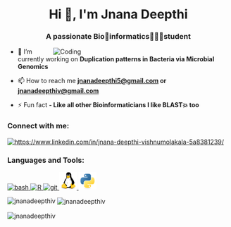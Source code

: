 
<h1 align="center">Hi 👋, I'm Jnana Deepthi</h1>
<h3 align="center">A passionate Bio🧬informatics👩🏻‍💻student</h3>

<img align="right" alt ='Coding' width='400' src="https://camo.githubusercontent.com/3e38d30f04e42688871c3de0a94852b9ec3c3b767e3ec2f9740fb144e462c47f/68747470733a2f2f63646e2e6472696262626c652e636f6d2f75736572732f323730343431342f73637265656e73686f74732f373436363930332f6d656469612f62303861623537363331366264343538326665663138396634373163643965352e676966" > 



- 🔭 I’m currently working on **Duplication patterns in Bacteria via Microbial Genomics**

- 📫 How to reach me **jnanadeepthi5@gmail.com or jnanadeepthiv@gmail.com**

- ⚡ Fun fact **- Like all other Bioinformaticians I like BLAST💥 too**

<h3 align="left">Connect with me:</h3>
<p align="left">
<a href="linkedin.com/in/jnana-deepthi-vishnumolakala-5a8381239" target="blank"><img align="center" src="https://raw.githubusercontent.com/rahuldkjain/github-profile-readme-generator/master/src/images/icons/Social/linked-in-alt.svg" alt="https://www.linkedin.com/in/jnana-deepthi-vishnumolakala-5a8381239/" height="30" width="40" /></a>
</p>

<h3 align="left">Languages and Tools:</h3>
<p align="left"> <a href="https://www.gnu.org/software/bash/" target="_blank" rel="noreferrer"> <img src="https://www.vectorlogo.zone/logos/gnu_bash/gnu_bash-icon.svg" alt="bash" width="40" height="40"/> </a> <a href="https://www.r-project.org/" target="_blank" rel="noreferrer"> <img src="https://www.r-project.org/logo/Rlogo.png" alt="R" width="40" height="40"/> </a> <a href="https://git-scm.com/" target="_blank" rel="noreferrer"> <img src="https://www.vectorlogo.zone/logos/git-scm/git-scm-icon.svg" alt="git" width="40" height="40"/> </a> <a href="https://www.linux.org/" target="_blank" rel="noreferrer"> <img src="https://raw.githubusercontent.com/devicons/devicon/master/icons/linux/linux-original.svg" alt="linux" width="40" height="40"/> </a> <a href="https://www.python.org" target="_blank" rel="noreferrer"> <img src="https://raw.githubusercontent.com/devicons/devicon/master/icons/python/python-original.svg" alt="python" width="40" height="40"/> </a> </p>

<p><img align="left" src="https://github-readme-stats.vercel.app/api/top-langs?username=jnanadeepthiv&show_icons=true&locale=en&layout=compact" alt="jnanadeepthiv" /></p>

<p>&nbsp;<img align="center" src="https://github-readme-stats.vercel.app/api?username=jnanadeepthiv&show_icons=true&locale=en" alt="jnanadeepthiv" /></p>

<p><img align="center" src="https://github-readme-streak-stats.herokuapp.com/?user=jnanadeepthiv&" alt="jnanadeepthiv" /></p>
